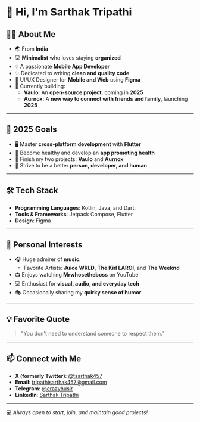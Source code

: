 # 👋 Hi, I'm Sarthak Tripathi  

## 👨‍💻 About Me  
- 🌏 From **India**  
- 💻 **Minimalist** who loves staying **organized**  
- 💡 A passionate **Mobile App Developer**  
- ✨ Dedicated to writing **clean and quality code**  
- 🎨 UI/UX Designer for **Mobile and Web** using **Figma**  
- 🚀 Currently building:  
  - **Vaulo**: An **open-source project**, coming in **2025**  
  - **Aurnox**: A **new way to connect with friends and family**, launching **2025**  

---

## 🎯 2025 Goals  
- 🖥️ Master **cross-platform development** with **Flutter**  
- 💪 Become healthy and develop an **app promoting health**  
- 🚀 Finish my two projects: **Vaulo** and **Aurnox**  
- 🌟 Strive to be a better **person, developer, and human**  

---

## 🛠️ Tech Stack  
- **Programming Languages**: Kotlin, Java, and Dart.  
- **Tools & Frameworks**: Jetpack Compose, Flutter 
- **Design**: Figma  

---

## 🎵 Personal Interests  
- 🎧 Huge admirer of **music**:  
  - Favorite Artists: **Juice WRLD**, **The Kid LAROI**, and **The Weeknd**  
- 📺 Enjoys watching **Mrwhosetheboss** on YouTube  
- 💻 Enthusiast for **visual, audio, and everyday tech**  
- 🎭 Occasionally sharing my **quirky sense of humor**  

---

## 💡 Favorite Quote  
> "You don't need to understand someone to respect them."  

---

## 📫 Connect with Me  
- **X (formerly Twitter)**: [@tsarthak457](https://x.com/tsarthak457)  
- **Email**: [tripathisarthak457@gmail.com](mailto:tripathisarthak457@gmail.com)  
- **Telegram**: [@crazyhusir](https://t.me/crazyhusir)  
- **LinkedIn**: [Sarthak Tripathi](https://linkedin.com/in/ts15)  

---

💻 *Always open to start, join, and maintain good projects!*
